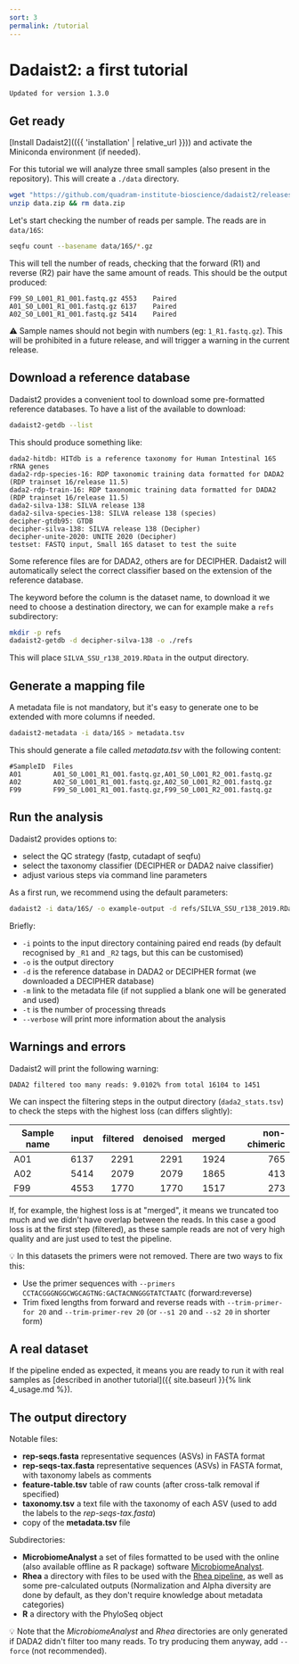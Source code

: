```yaml
---
sort: 3
permalink: /tutorial
---
```


# Dadaist2: a first tutorial

```note
Updated for version 1.3.0
```

## Get ready

[Install Dadaist2](({{ 'installation' | relative_url }})) and activate the Miniconda environment (if needed).   

For this tutorial we will analyze three small samples (also present in the repository).
This will create a `./data` directory.

```bash
wget "https://github.com/quadram-institute-bioscience/dadaist2/releases/download/v1.2.4/data.zip"
unzip data.zip && rm data.zip
```

Let's start checking the number of reads per sample. The reads are in `data/16S`:

```bash
seqfu count --basename data/16S/*.gz
```

This will tell the number of reads, checking that the forward (R1) and reverse (R2)
pair have the same amount of reads. This should be the output produced:

```
F99_S0_L001_R1_001.fastq.gz	4553	Paired
A01_S0_L001_R1_001.fastq.gz	6137	Paired
A02_S0_L001_R1_001.fastq.gz	5414	Paired
```

:warning: Sample names should not begin with numbers (eg: `1_R1.fastq.gz`). This will be
prohibited in a future release, and will trigger a warning in the current release.

## Download a reference database

Dadaist2 provides a convenient tool to download some pre-formatted reference databases.
To have a list of the available to download:
```bash
dadaist2-getdb --list
```

This should produce something like:
```text
dada2-hitdb: HITdb is a reference taxonomy for Human Intestinal 16S rRNA genes
dada2-rdp-species-16: RDP taxonomic training data formatted for DADA2 (RDP trainset 16/release 11.5)
dada2-rdp-train-16: RDP taxonomic training data formatted for DADA2 (RDP trainset 16/release 11.5)
dada2-silva-138: SILVA release 138
dada2-silva-species-138: SILVA release 138 (species)
decipher-gtdb95: GTDB
decipher-silva-138: SILVA release 138 (Decipher)
decipher-unite-2020: UNITE 2020 (Decipher)
testset: FASTQ input, Small 16S dataset to test the suite
```
Some reference files are for DADA2, others are for DECIPHER. Dadaist2 will automatically select the
correct classifier based on the extension of the reference database.

The keyword before the column is the dataset name, to download it we need to choose a destination directory,
we can for example make a `refs` subdirectory:

```bash
mkdir -p refs
dadaist2-getdb -d decipher-silva-138 -o ./refs
```

This will place `SILVA_SSU_r138_2019.RData` in the output directory.

## Generate a mapping file

A metadata file is not mandatory, but it's easy to generate one to be extended with more columns if needed.

```bash
dadaist2-metadata -i data/16S > metadata.tsv
```
This should generate a file called _metadata.tsv_ with the following content:
```text
#SampleID  Files
A01        A01_S0_L001_R1_001.fastq.gz,A01_S0_L001_R2_001.fastq.gz
A02        A02_S0_L001_R1_001.fastq.gz,A02_S0_L001_R2_001.fastq.gz
F99        F99_S0_L001_R1_001.fastq.gz,F99_S0_L001_R2_001.fastq.gz
```

## Run the analysis

Dadaist2 provides options to:
* select the QC strategy (fastp, cutadapt of seqfu)
* select the taxonomy classifier (DECIPHER or DADA2 naive classifier)
* adjust various steps via command line parameters


As a first run, we recommend using the default parameters:
```bash
dadaist2 -i data/16S/ -o example-output -d refs/SILVA_SSU_r138_2019.RData -t 8 -m metadata.tsv --verbose
```

Briefly:
* `-i` points to the input directory containing paired end reads (by default recognised by `_R1` and `_R2` tags, but this can be customised)
* `-o` is the output directory
* `-d` is the reference database in DADA2 or DECIPHER format (we downloaded a DECIPHER database)
* `-m` link to the metadata file (if not supplied a blank one will be generated and used)
* `-t` is the number of processing threads
* `--verbose` will print more information about the analysis

## Warnings and errors

Dadaist2 will print the following warning:

```
DADA2 filtered too many reads: 9.0102% from total 16104 to 1451
```

We can inspect the filtering steps in the output directory (`dada2_stats.tsv`) to
check the steps with the highest loss (can differs slightly):

Sample name | input  |  filtered | denoised | merged | non-chimeric
------ | ------- | --------: | ------: | -----: | ----------:
A01    | 6137      |2291      |2291      |1924      |765
A02    | 5414      |2079      |2079      |1865      |413
F99    | 4553      |1770      |1770      |1517      |273

If, for example, the highest loss is at "merged", it means we truncated too much
and we didn't have overlap between the reads.
In this case a good loss is at the first step (filtered), as these sample
reads are not of very high quality and are just used to test the pipeline. 

:bulb: In this datasets the primers were not removed. There are two ways to fix this:

* Use the primer sequences with `--primers CCTACGGGNGGCWGCAGTNG:GACTACNNGGGTATCTAATC` (forward:reverse)
* Trim fixed lengths from forward and reverse reads with `--trim-primer-for 20` and `--trim-primer-rev 20` (or `--s1 20` and `--s2 20` in shorter form)


## A real dataset

If the pipeline ended as expected, it means you are ready to run it with real samples
as [described in another tutorial]({{ site.baseurl }}{% link 4_usage.md %}).


## The output directory

Notable files:
* **rep-seqs.fasta** representative sequences (ASVs) in FASTA format
* **rep-seqs-tax.fasta** representative sequences (ASVs) in FASTA format, with taxonomy labels as comments
* **feature-table.tsv** table of raw counts (after cross-talk removal if specified)
* **taxonomy.tsv** a text file with the taxonomy of each ASV (used to add the labels to the _rep-seqs-tax.fasta_)
* copy of the **metadata.tsv** file

Subdirectories:
* **MicrobiomeAnalyst** a set of files formatted to be used with the online (also available offline as R package) software [MicrobiomeAnalyst](https://www.microbiomeanalyst.ca/MicrobiomeAnalyst/upload/OtuUploadView.xhtml).
* **Rhea** a directory with files to be used with the [Rhea pipeline](https://lagkouvardos.github.io/Rhea/), as well as some pre-calculated outputs (Normalization and Alpha diversity are done by default, as they don't require knowledge about metadata categories)
* **R** a directory with the PhyloSeq object

:bulb: Note that the *MicrobiomeAnalyst* and *Rhea* directories are only generated if DADA2 didn't filter too many reads. To try producing them anyway, add `--force` (not recommended).
